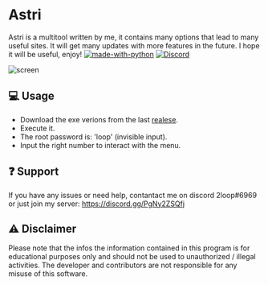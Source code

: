 # Astri
Astri is a multitool written by me, it contains many options that lead to many useful sites. It will get many updates with more features in the future. I hope it will be useful, enjoy! [![made-with-python](https://img.shields.io/badge/Made%20with-Python-1f425f.svg)](https://www.python.org/)
[![Discord](https://img.shields.io/discord/1068951240043659365.svg?label=&logo=discord&logoColor=ffffff&color=7389D8&labelColor=6A7EC2)](https://discord.gg/PgNy2ZSQfj)

![screen](https://user-images.githubusercontent.com/87500882/222474169-03fa8242-7baa-4f63-9add-95195866d326.png)


## 💻 Usage
- Download the exe verions from the last [realese](https://github.com/astros3x/Astri/releases/tag/v1.0.0-beta.1).
- Execute it.
- The root password is: 'loop' (invisible input).
- Input the right number to interact with the menu.

## :question: Support
If you have any issues or need help, contantact me on discord 2loop#6969 or just join my server: https://discord.gg/PgNy2ZSQfj

## :warning: Disclaimer
Please note that the infos the information contained in this program is for educational purposes only and should not be used to unauthorized / illegal activities. The developer and contributors are not responsible for any misuse of this software.
